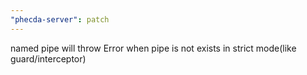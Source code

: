 ```yaml
---
"phecda-server": patch
---
```


named pipe will throw Error when pipe is not exists in strict mode(like guard/interceptor)
